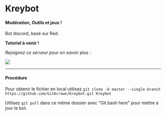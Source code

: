 # Kreybot
#### Modération, Outils et jeux !
Bot discord, basé sur Red.

**Tutoriel à venir !**

*Rejoignez ce serveur pour en savoir plus :*

[<img src="https://discordapp.com/api/guilds/222012820298924032/widget.png?style=shield">](https://discord.gg/veqrFX8)   

-----------------------------------------------------------
#### Procédure

Pour obtenir le fichier en local utilisez 
`git clone -b master --single-branch https://github.com/GitAcrown/Kreybot.git Kreybot`

Utilisez `git pull` dans ce même dossier avec "Git bash here" pour mettre à jour le bot.

